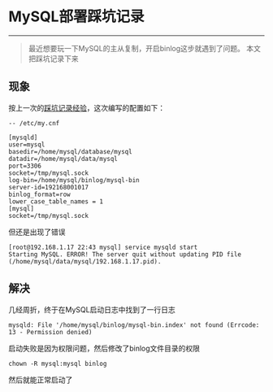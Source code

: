 # MySQL部署踩坑记录

___

> 最近想要玩一下MySQL的主从复制，开启binlog这步就遇到了问题。
> 本文把踩坑记录下来

## 现象

按上一次的[踩坑记录经验](./MySQL开启binlog踩坑记录-20231121)，这次编写的配置如下：

```shell
-- /etc/my.cnf

[mysqld]
user=mysql
basedir=/home/mysql/database/mysql
datadir=/home/mysql/data/mysql
port=3306
socket=/tmp/mysql.sock
log-bin=/home/mysql/binlog/mysql-bin
server-id=192168001017
binlog_format=row
lower_case_table_names = 1
[mysql]
socket=/tmp/mysql.sock
```
但还是出现了错误
```shell
[root@192.168.1.17 22:43 mysql] service mysqld start
Starting MySQL. ERROR! The server quit without updating PID file (/home/mysql/data/mysql/192.168.1.17.pid).
```

## 解决

几经周折，终于在MySQL启动日志中找到了一行日志

```shell
mysqld: File '/home/mysql/binlog/mysql-bin.index' not found (Errcode: 13 - Permission denied)
```

启动失败是因为权限问题，然后修改了binlog文件目录的权限

```shell
chown -R mysql:mysql binlog
```

然后就能正常启动了